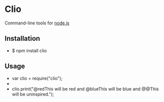 # Clio

Command-line tools for [node.js](http://nodejs.org) 

## Installation

* $ npm install clio

## Usage

* var clio = require("clio");
* 
* clio.print("@redThis will be red and @blueThis will be blue and @@This will be uninspired.");


